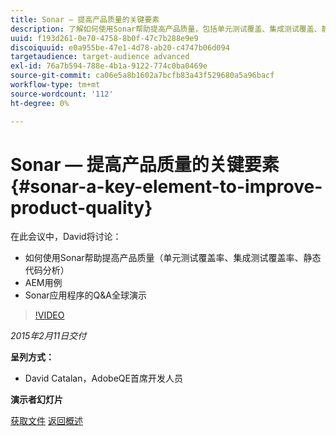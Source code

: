 ```yaml
---
title: Sonar — 提高产品质量的关键要素
description: 了解如何使用Sonar帮助提高产品质量，包括单元测试覆盖、集成测试覆盖、静态代码分析。 还可以了解AEM用例并获取Sonar应用程序的问答全局演示。
uuid: f193d261-0e70-4758-8b0f-47c7b288e9e9
discoiquuid: e0a955be-47e1-4d78-ab20-c4747b06d094
targetaudience: target-audience advanced
exl-id: 76a7b594-788e-4b1a-9122-774c0ba0469e
source-git-commit: ca06e5a8b1602a7bcfb83a43f529680a5a96bacf
workflow-type: tm+mt
source-wordcount: '112'
ht-degree: 0%

---
```


# Sonar — 提高产品质量的关键要素{#sonar-a-key-element-to-improve-product-quality}

在此会议中，David将讨论：

* 如何使用Sonar帮助提高产品质量（单元测试覆盖率、集成测试覆盖率、静态代码分析）
* AEM用例
* Sonar应用程序的Q&amp;A全球演示

>[!VIDEO](https://video.tv.adobe.com/v/19379/?quality=9)

*2015年2月11日交付*

**呈列方式：**

* David Catalan，AdobeQE首席开发人员

**演示者幻灯片**

[获取文件](assets/cq-gems-on-aem-sonarqube-2015-02.pdf)
[返回概述](https://helpx.adobe.com/experience-manager/kt/eseminars/gems/aem-index.html)
